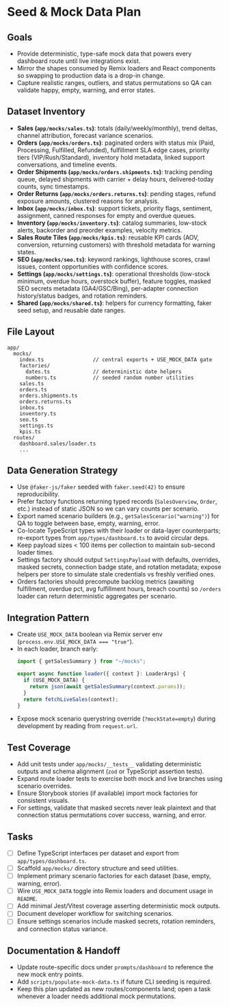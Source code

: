 # Seed & Mock Data Plan

## Goals
- Provide deterministic, type-safe mock data that powers every dashboard route until live integrations exist.
- Mirror the shapes consumed by Remix loaders and React components so swapping to production data is a drop-in change.
- Capture realistic ranges, outliers, and status permutations so QA can validate happy, empty, warning, and error states.

## Dataset Inventory
- **Sales (`app/mocks/sales.ts`)**: totals (daily/weekly/monthly), trend deltas, channel attribution, forecast variance scenarios.
- **Orders (`app/mocks/orders.ts`)**: paginated orders with status mix (Paid, Processing, Fulfilled, Refunded), fulfillment SLA edge cases, priority tiers (VIP/Rush/Standard), inventory hold metadata, linked support conversations, and timeline events.
- **Order Shipments (`app/mocks/orders.shipments.ts`)**: tracking pending queue, delayed shipments with carrier + delay hours, delivered-today counts, sync timestamps.
- **Order Returns (`app/mocks/orders.returns.ts`)**: pending stages, refund exposure amounts, clustered reasons for analysis.
- **Inbox (`app/mocks/inbox.ts`)**: support tickets, priority flags, sentiment, assignment, canned responses for empty and overdue queues.
- **Inventory (`app/mocks/inventory.ts`)**: catalog summaries, low-stock alerts, backorder and preorder examples, velocity metrics.
- **Sales Route Tiles (`app/mocks/kpis.ts`)**: reusable KPI cards (AOV, conversion, returning customers) with threshold metadata for warning states.
- **SEO (`app/mocks/seo.ts`)**: keyword rankings, lighthouse scores, crawl issues, content opportunities with confidence scores.
- **Settings (`app/mocks/settings.ts`)**: operational thresholds (low-stock minimum, overdue hours, overstock buffer), feature toggles, masked SEO secrets metadata (GA4/GSC/Bing), per-adapter connection history/status badges, and rotation reminders.
- **Shared (`app/mocks/shared.ts`)**: helpers for currency formatting, faker seed setup, and reusable date ranges.

## File Layout
```
app/
  mocks/
    index.ts                // central exports + USE_MOCK_DATA gate
    factories/
      dates.ts              // deterministic date helpers
      numbers.ts            // seeded random number utilities
    sales.ts
    orders.ts
    orders.shipments.ts
    orders.returns.ts
    inbox.ts
    inventory.ts
    seo.ts
    settings.ts
    kpis.ts
  routes/
    dashboard.sales/loader.ts
    ...
```

## Data Generation Strategy
- Use `@faker-js/faker` seeded with `faker.seed(42)` to ensure reproducibility.
- Prefer factory functions returning typed records (`SalesOverview`, `Order`, etc.) instead of static JSON so we can vary counts per scenario.
- Export named scenario builders (e.g., `getSalesScenario("warning")`) for QA to toggle between base, empty, warning, error.
- Co-locate TypeScript types with their loader or data-layer counterparts; re-export types from `app/types/dashboard.ts` to avoid circular deps.
- Keep payload sizes < 100 items per collection to maintain sub-second loader times.
- Settings factory should output `SettingsPayload` with defaults, overrides, masked secrets, connection badge state, and rotation metadata; expose helpers per store to simulate stale credentials vs freshly verified ones.
- Orders factories should precompute backlog metrics (awaiting fulfillment, overdue pct, avg fulfillment hours, breach counts) so `/orders` loader can return deterministic aggregates per scenario.

## Integration Pattern
- Create `USE_MOCK_DATA` boolean via Remix server env (`process.env.USE_MOCK_DATA === "true"`).
- In each loader, branch early:
  ```ts
  import { getSalesSummary } from "~/mocks";

  export async function loader({ context }: LoaderArgs) {
    if (USE_MOCK_DATA) {
      return json(await getSalesSummary(context.params));
    }
    return fetchLiveSales(context);
  }
  ```
- Expose mock scenario querystring override (`?mockState=empty`) during development by reading from `request.url`.

## Test Coverage
- Add unit tests under `app/mocks/__tests__` validating deterministic outputs and schema alignment (`zod` or TypeScript assertion tests).
- Expand route loader tests to exercise both mock and live branches using scenario overrides.
- Ensure Storybook stories (if available) import mock factories for consistent visuals.
- For settings, validate that masked secrets never leak plaintext and that connection status permutations cover success, warning, and error.

## Tasks
- [ ] Define TypeScript interfaces per dataset and export from `app/types/dashboard.ts`.
- [ ] Scaffold `app/mocks/` directory structure and seed utilities.
- [ ] Implement primary scenario factories for each dataset (base, empty, warning, error).
- [ ] Wire `USE_MOCK_DATA` toggle into Remix loaders and document usage in `README`.
- [ ] Add minimal Jest/Vitest coverage asserting deterministic mock outputs.
- [ ] Document developer workflow for switching scenarios.
- [ ] Ensure settings scenarios include masked secrets, rotation reminders, and connection status variance.

## Documentation & Handoff
- Update route-specific docs under `prompts/dashboard` to reference the new mock entry points.
- Add `scripts/populate-mock-data.ts` if future CLI seeding is required.
- Keep this plan updated as new routes/components land; open a task whenever a loader needs additional mock permutations.
